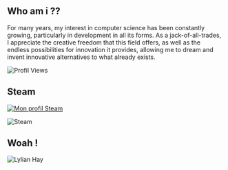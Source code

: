 ## Who am i ??

For many years, my interest in computer science has been constantly growing, particularly in development in all its forms. As a jack-of-all-trades, I appreciate the creative freedom that this field offers, as well as the endless possibilities for innovation it provides, allowing me to dream and invent innovative alternatives to what already exists.

![Profil Views](https://komarev.com/ghpvc/?username=lhay9)

## Steam 
[![Mon profil Steam](https://img.shields.io/badge/Steam-Profile-blue?logo=steam)](https://steamcommunity.com/id/VyOk9)

![Steam](https://steam-stat.vercel.app/api?profileName=VyOk9)

## Woah !
<div>
<img src="https://github-readme-streak-stats.herokuapp.com/?user=lhay9&theme=dracula&hide_border=true&border_radius=" alt="Lylian Hay" />
</div>
